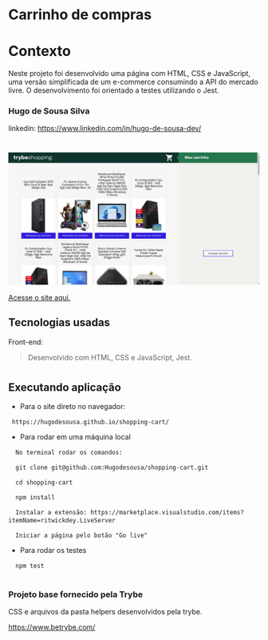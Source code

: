 
<!-- Olá, Tryber!
Esse é apenas um arquivo inicial para o README do seu projeto.
É essencial que você preencha esse documento por conta própria, ok?
Não deixe de usar nossas dicas de escrita de README de projetos, e deixe sua criatividade brilhar!
:warning: IMPORTANTE: você precisa deixar nítido:
- quais arquivos/pastas foram desenvolvidos por você; 
- quais arquivos/pastas foram desenvolvidos por outra pessoa estudante;
- quais arquivos/pastas foram desenvolvidos pela Trybe.
-->

# Carrinho de compras
 
# Contexto
 
Neste projeto foi desenvolvido uma página com HTML, CSS e JavaScript, uma versão simplificada de um e-commerce consumindo a API do mercado livre.
O desenvolvimento foi orientado a testes utilizando o Jest.

### Hugo de Sousa Silva
linkedin: https://www.linkedin.com/in/hugo-de-sousa-dev/

#

![img](./project.png)

[Acesse o site aqui.](https://hugodesousa.github.io/shopping-cart/)

## Tecnologias usadas

Front-end:
> Desenvolvido com HTML, CSS e JavaScript, Jest.
 
#
## Executando aplicação
 
* Para o site direto no navegador:
 
 ```
  https://hugodesousa.github.io/shopping-cart/ 
 ```
* Para rodar em uma máquina local
 
 ```
   No terminal rodar os comandos:
 ```
 ```
   git clone git@github.com:Hugodesousa/shopping-cart.git
 ```
 ```
   cd shopping-cart

 ```
 ```
   npm install
 ```
 ```
   Instalar a extensão: https://marketplace.visualstudio.com/items?itemName=ritwickdey.LiveServer
 ```
 ```
   Iniciar a página pelo botão "Go live"
 ```
* Para rodar os testes

```
  npm test
```
#
### Projeto base fornecido pela Trybe
CSS e arquivos da pasta helpers desenvolvidos pela trybe.

https://www.betrybe.com/
